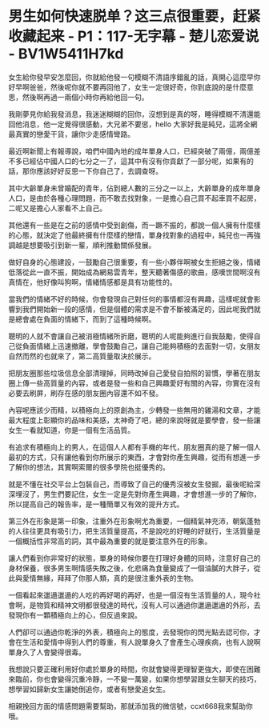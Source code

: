 # 男生如何快速脱单？这三点很重要，赶紧收藏起来 - P1：117-无字幕 - 楚儿恋爱说 - BV1W5411H7kd

女生給你發早安怎麼回，你就給他發一句模糊不清語序錯亂的話，真開心這麼早你好早啊爸爸，然後呢你就不要再回他了，女生一定很好奇，你到底說的是什麼意思，然後啊再過一兩個小時你再給他回一句。

我剛夢見你給我發消息，我迷迷糊糊的回你，沒想到是真的呀，睡得模糊不清還能回他消息，他一定覺得很感動，大兄弟不要慫，hello 大家好我是純兒，這將全網最真實的戀愛干貨，讓你少走感情彎路。

最近啊新聞上有報導說，咱們中國內地的成年單身人口，已經突破了兩億，兩億差不多已經佔中國人口的七分之一了，這其中有沒有你貢獻了一部分呢，如果有的話，那你應該好好反思一下你自己了，去調查呀。

其中大齡單身未曾婚配的青年，佔到總人數的三分之一以上，大齡單身的成年單身人口，是由於各種心理問題，而不敢去找對象，一是擔心自己買不起車買不起房，二呢又是擔心人家看不上自己。

其他還有一些是在之前的感情中受到創傷，而一蹶不振的，都說一個人擁有什麼樣的心態，就決定了他最終擁有什麼樣的戀情，單身找對象的過程中，純兒也一再強調越是想要吸引到新一輩，順利推動關係發展。

做好自身的心態建設，一鼓勵自己很重要，有一些小夥伴啊被女生拒絕之後，情緒低落從此一直不振，開始成為網易雲青年，整天聽著傷感的歌曲，感嘆世間啊沒有真情在，他好像叫狗啊，情緒情感都是具有功能性的。

當我們的情緒不好的時候，你會發現自己對任何的事情都沒有興趣，這樣呢就會影響到我們開始新一段的感情，但是個體的需求是不會不斷被滿足的，因此呢我們就是總會處在負面的情緒下，而到了這種時候啊。

聰明的人就不會讓自己被消極情緒所折磨，聰明的人呢能夠進行自我鼓勵，使得自己從負面情緒上迅速撤離，學會鼓勵自己，讓自己能夠積極的去面對一切，女朋友自然而然的也就來了，第二高質量取決於展示。

把朋友圈那些垃圾信息全部清理掉，同時改掉自己愛發自拍照的習慣，學著在朋友圈上傳一些高質量的內容，或者是發一些和自己興趣愛好有關的內容，你實在沒有必要去刷屏，刷存在感的朋友圈內容還不如不發。

內容呢應該少而精，以積極向上的原創為主，少轉發一些無用的雞湯和文章，才能最大程度上彰顯你的品味和美感，太神奇了吧，總的來說呀就是要學會，發一些讓女生一看就知道，你是一個有生活品質。

有追求有積極向上的男人，在這個人人都有手機的年代，朋友圈真的是了解一個人最初的方式，只有讓他看到你所展示的東西，才會對你產生興趣，從而有想進一步了解你的想法，其實啊索爾的很多學院也挺優秀的。

就是不懂在社交平台上包裝自己，而導致了自己的優秀沒被女生發掘，最後呢給深深埋沒了，男生們要記住，女生一定是先對你產生興趣，才會想進一步的了解你，所以提高自己的報告率，是一種簡單又有效的提升方式。

第三外在形象是第一印象，注重外在形象啊尤為重要，一個精氣神充沛，朝氣蓬勃的人往往更具有吸引力，把生活質量提高，不是說吃的好睡的好就行，生活質量是一個概括性非常高的詞，其中最為重要的就是要注意外在的形象。

讓人們看到你非常好的狀態，單身的時候你要在打理好身體的同時，注意好自己的身材保養，很多男生啊情感失敗之後，化悲痛為食量變成了一個油膩的大胖子，從此與愛情無緣，拜拜了你那人類，真的是很注重外表的生物。

一個看起來邋遢邋遢的人吃的再好喝的再好，也是一個沒有生活質量的人，現今社會啊，是物質和精神文明都很發達的時代，沒有人可以通過你邋遢邋遢的外形，去發現你有一顆積極向上的心，但反過來說。

人們卻可以通過你乾淨的外表，積極向上的態度，去發現你的閃光點去認可你，才會在生活和愛情中得到人們的尊重，有人說單身久了會產生心理疾病，也有人說啊單身久了人會變得很毒。

我想說只要正確利用好你處於單身的時間，你就會變得更理智更強大，即使在困難來臨前，你也會變得沉重冷靜，一不變一萬變，如果你想學習跟女生聊天的技巧，想學習如歸新女生讓她倒追你，或者有戀愛追女生。

相親挽回方面的情感問題需要幫助，那就添加我的微信號，ccxt668我來幫助你哦。